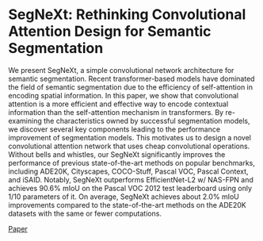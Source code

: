 # SegNeXt: Rethinking Convolutional Attention Design for Semantic Segmentation

We present SegNeXt, a simple convolutional network architecture for semantic segmentation. Recent transformer-based models have dominated the field of semantic segmentation due to the efficiency of self-attention in encoding spatial information. In this paper, we show that convolutional attention is a more efficient and effective way to encode contextual information than the self-attention mechanism in transformers. By re-examining the characteristics owned by successful segmentation models, we discover several key components leading to the performance improvement of segmentation models. This motivates us to design a novel convolutional attention network that uses cheap convolutional operations. Without bells and whistles, our SegNeXt significantly improves the performance of previous state-of-the-art methods on popular benchmarks, including ADE20K, Cityscapes, COCO-Stuff, Pascal VOC, Pascal Context, and iSAID. Notably, SegNeXt outperforms EfficientNet-L2 w/ NAS-FPN and achieves 90.6% mIoU on the Pascal VOC 2012 test leaderboard using only 1/10 parameters of it. On average, SegNeXt achieves about 2.0% mIoU improvements compared to the state-of-the-art methods on the ADE20K datasets with the same or fewer computations.

[Paper](https://arxiv.org/abs/2209.08575)
